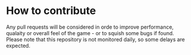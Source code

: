 # How to contribute

Any pull requests will be considered in orde to improve performance, qualaity or overall feel of the game - or to squish some bugs if found. Please note that this repository is not monitored daily, so some delays are expected.
